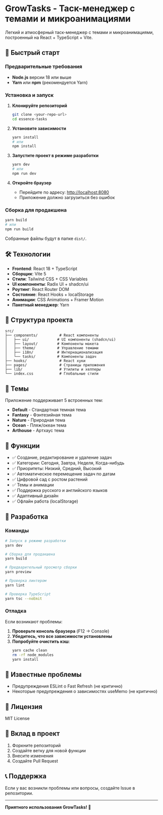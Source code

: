 # GrowTasks - Таск-менеджер с темами и микроанимациями

Легкий и атмосферный таск-менеджер с темами и микроанимациями, построенный на React + TypeScript + Vite.

## 🚀 Быстрый старт

### Предварительные требования

- **Node.js** версии 18 или выше
- **Yarn** или **npm** (рекомендуется Yarn)

### Установка и запуск

1. **Клонируйте репозиторий**
   ```bash
   git clone <your-repo-url>
   cd essence-tasks
   ```

2. **Установите зависимости**
   ```bash
   yarn install
   # или
   npm install
   ```

3. **Запустите проект в режиме разработки**
   ```bash
   yarn dev
   # или
   npm run dev
   ```

4. **Откройте браузер**
   - Перейдите по адресу: [http://localhost:8080](http://localhost:8080)
   - Приложение должно загрузиться без ошибок

### Сборка для продакшена

```bash
yarn build
# или
npm run build
```

Собранные файлы будут в папке `dist/`.

## 🛠️ Технологии

- **Frontend**: React 18 + TypeScript
- **Сборщик**: Vite 5
- **Стили**: Tailwind CSS + CSS Variables
- **UI компоненты**: Radix UI + shadcn/ui
- **Роутинг**: React Router DOM
- **Состояние**: React Hooks + localStorage
- **Анимации**: CSS Animations + Framer Motion
- **Пакетный менеджер**: Yarn

## 📁 Структура проекта

```
src/
├── components/          # React компоненты
│   ├── ui/             # UI компоненты (shadcn/ui)
│   ├── layout/         # Компоненты макета
│   ├── theme/          # Управление темами
│   ├── i18n/           # Интернационализация
│   └── tasks/          # Компоненты задач
├── hooks/               # React хуки
├── pages/               # Страницы приложения
├── lib/                 # Утилиты и хелперы
└── index.css            # Глобальные стили
```

## 🎨 Темы

Приложение поддерживает 5 встроенных тем:
- **Default** - Стандартная темная тема
- **Fantasy** - Фэнтезийная тема
- **Nature** - Природная тема
- **Ocean** - Пляж/океан тема
- **Arthouse** - Артхаус тема

## 🌱 Функции

- ✅ Создание, редактирование и удаление задач
- ✅ Категории: Сегодня, Завтра, Неделя, Когда-нибудь
- ✅ Приоритеты: Низкий, Средний, Высокий
- ✅ Автоматическое перемещение задач по датам
- ✅ Цифровой сад с ростом растений
- ✅ Темы и анимации
- ✅ Поддержка русского и английского языков
- ✅ Адаптивный дизайн
- ✅ Офлайн работа (localStorage)

## 🔧 Разработка

### Команды

```bash
# Запуск в режиме разработки
yarn dev

# Сборка для продакшена
yarn build

# Предварительный просмотр сборки
yarn preview

# Проверка линтером
yarn lint

# Проверка TypeScript
yarn tsc --noEmit
```

### Отладка

Если возникают проблемы:

1. **Проверьте консоль браузера** (F12 → Console)
2. **Убедитесь, что все зависимости установлены**
3. **Попробуйте очистить кэш**:
   ```bash
   yarn cache clean
   rm -rf node_modules
   yarn install
   ```

## 🐛 Известные проблемы

- Предупреждения ESLint о Fast Refresh (не критично)
- Некоторые предупреждения о зависимостях useMemo (не критично)

## 📝 Лицензия

MIT License

## 🤝 Вклад в проект

1. Форкните репозиторий
2. Создайте ветку для новой функции
3. Внесите изменения
4. Создайте Pull Request

## 📞 Поддержка

Если у вас возникли проблемы или вопросы, создайте Issue в репозитории.

---

**Приятного использования GrowTasks! 🌟**
